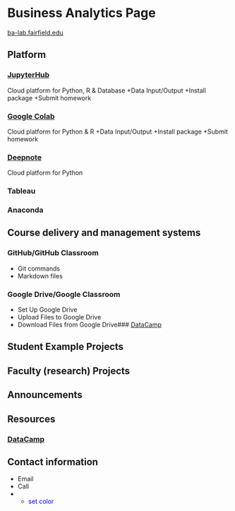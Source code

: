 # Business Analytics Page

[ba-lab.fairfield.edu](ba-lab.fairfield.edu)

## Platform 
 
### [JupyterHub](https://github.com/ypff/balab/blob/master/JupyterHub.md)
Cloud platform for  Python, R & Database
+Data Input/Output
+Install package
+Submit homework

### [Google Colab](http://colab.research.google.com)  
Cloud platform for Python & R
+Data Input/Output
+Install package
+Submit homework

### [Deepnote](http://www.deepnote.com/)
Cloud platform for Python

### Tableau

### Anaconda

## Course delivery and management systems

### GitHub/GitHub Classroom
+ Git commands
+ Markdown files

### Google Drive/Google Classroom
+ Set Up Google Drive
+ Upload Files to Google Drive
+ Download Files from Google Drive### [DataCamp](https://www.datacamp.com)



## Student Example Projects
## Faculty (research) Projects
## Announcements
## Resources
### [DataCamp](https://www.datacamp.com)

## Contact information
+ Email
+ Call
+ - <span style="color:blue"> set color </span>

